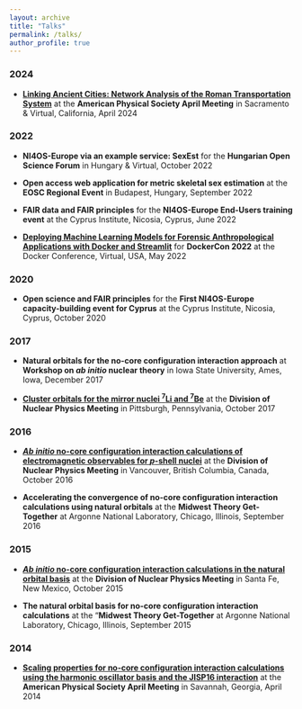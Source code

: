 ```yaml
---
layout: archive
title: "Talks"
permalink: /talks/
author_profile: true
---
```


### 2024

- **[Linking Ancient Cities: Network Analysis of the Roman Transportation System](https://meetings.aps.org/Meeting/APR24/Session/DD03.3)** at the **American Physical Society April Meeting** in Sacramento & Virtual, California, April 2024


### 2022

- **NI4OS-Europe via an example service: SexEst** for the **Hungarian Open Science Forum** in Hungary & Virtual, October 2022 


- **Open access web application for metric skeletal sex estimation** at the **EOSC Regional Event** in Budapest, Hungary, September 2022


- **FAIR data and FAIR principles** for the **NI4OS-Europe End-Users training event** at the Cyprus Institute, Nicosia, Cyprus, June 2022

- **[Deploying Machine Learning Models for Forensic Anthropological Applications with Docker and Streamlit](https://youtu.be/2vbDedtCQgY?si=BvE9s4tn7VS3dA71)** for **DockerCon 2022** at the Docker Conference, Virtual, USA, May 2022

### 2020

- **Open science and FAIR principles** for the **First NI4OS-Europe capacity-building event for Cyprus** at the Cyprus Institute, Nicosia, Cyprus, October 2020

### 2017

- **Natural orbitals for the no-core configuration interaction approach** at **Workshop on _ab initio_ nuclear theory** in Iowa State University, Ames, Iowa, December 2017

- **[Cluster orbitals for the mirror nuclei <sup>7</sup>Li and <sup>7</sup>Be](https://meetings.aps.org/Meeting/DNP17/Session/NF.4)** at the **Division of Nuclear Physics Meeting** in Pittsburgh, Pennsylvania, October 2017

### 2016 

- **[_Ab initio_ no-core configuration interaction calculations of electromagnetic observables for _p_-shell nuclei](https://meetings.aps.org/Meeting/DNP16/Session/CG.1)** at the **Division of Nuclear Physics Meeting** in Vancouver, British Columbia, Canada, October 2016

- **Accelerating the convergence of no-core configuration interaction calculations using natural orbitals** at the **Midwest Theory Get-Together** at 
Argonne National Laboratory, Chicago, Illinois, September 2016

### 2015

- **[_Ab initio_ no-core configuration interaction calculations in the natural orbital basis](https://meetings.aps.org/Meeting/DNP15/Session/NC.3)** at the **Division of Nuclear Physics Meeting** in 
Santa Fe, New Mexico, October 2015

- **The natural orbital basis for no-core configuration interaction calculations** at the “**Midwest Theory Get-Together** at 
Argonne National Laboratory, Chicago, Illinois, September 2015

### 2014

- **[Scaling properties for no-core configuration interaction calculations using the harmonic oscillator basis and the JISP16 interaction](https://meetings.aps.org/Meeting/APR14/Event/219189)** at the **American Physical Society April Meeting** in Savannah, Georgia, April 2014

